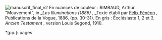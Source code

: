 ![manuscrit_final_v2](https://omelettebio.files.wordpress.com/2018/01/manuscrit_final_v2.png)
En nuances de couleur : RIMBAUD, Arthur. "Mouvement", in __Les Illuminations
(1886)_ , _Texte établi par [Félix
Fénéon](https://fr.wikisource.org/wiki/Auteur:F%C3%A9lix_F%C3%A9n%C3%A9on
"Auteur:Félix Fénéon") , Publications de la Vogue, 1886, (pp. 30-31). En gris
: Écclésiaste 1, 2 et 3, _Ancien Testament_ , version Louis Segond, 1910.

  *[pp.]: pages
